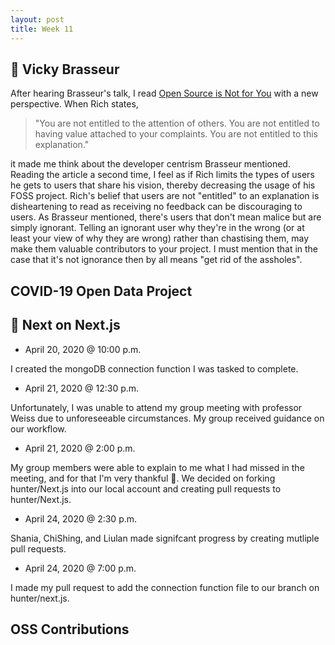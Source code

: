 ```yaml
---
layout: post
title: Week 11
---
```


:microphone: Vicky Brasseur
---
After hearing Brasseur's talk, I read [Open Source is Not for You](https://gist.github.com/richhickey/1563cddea1002958f96e7ba9519972d9) with a new perspective. When Rich states,

>"You are not entitled to the attention of others. You are not entitled to having value attached to your complaints. You are not entitled to this explanation."

it made me think about the developer centrism Brasseur mentioned. Reading the article a second time, I feel as if Rich limits the types of users he gets to users that share his vision, thereby decreasing the usage of his FOSS project. Rich's belief that users are not "entitled" to an explanation is disheartening to read as receiving no feedback can be discouraging to users. As Brasseur mentioned, there's users that don't mean malice but are simply ignorant. Telling an ignorant user why they're in the wrong (or at least your view of why they are wrong) rather than chastising them, may make them valuable contributors to your project. I must mention that in the case that it's not ignorance then by all means "get rid of the assholes".

COVID-19 Open Data Project
---

:newspaper: Next on Next.js
---
- April 20, 2020 @ 10:00 p.m.

I created the mongoDB connection function I was tasked to complete.

- April 21, 2020 @ 12:30 p.m.

Unfortunately, I was unable to attend my group meeting with professor Weiss due to unforeseeable circumstances. My group received guidance on our workflow.

- April 21, 2020 @ 2:00 p.m.

My group members were able to explain to me what I had missed in the meeting, and for that I'm very thankful :beers:. We decided on forking hunter/Next.js into our local account and creating pull requests to hunter/Next.js.

- April 24, 2020 @ 2:30 p.m.

Shania, ChiShing, and Liulan made signifcant progress by creating mutliple pull requests.

- April 24, 2020 @ 7:00 p.m.

I made my pull request to add the connection function file to our branch on hunter/next.js.

OSS Contributions
---
